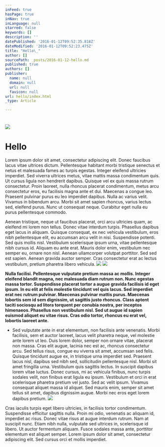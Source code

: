 ```yaml
---
inFeed: true
hasPage: true
inNav: true
inLanguage: null
starred: false
keywords: []
description: ''
datePublished: '2016-01-12T09:52:35.818Z'
dateModified: '2016-01-12T09:52:23.475Z'
title: "Hello\_"
author: []
sourcePath: _posts/2016-01-12-hello.md
published: true
authors: []
publisher:
  name: null
  domain: null
  url: null
  favicon: null
url: hello/index.html
_type: Article

---
```

# 

# ![](https://the-grid-user-content.s3-us-west-2.amazonaws.com/75e52dc2-53b6-4270-b3b9-8911ddccd725.jpg)

# Hello 

Lorem ipsum dolor sit amet, consectetur adipiscing elit. Donec faucibus lacus vitae ultrices dictum. Pellentesque habitant morbi tristique senectus et netus et malesuada fames ac turpis egestas. Integer eleifend ultricies imperdiet. Sed viverra ultrices metus, vitae mattis massa condimentum quis. Ut cursus ligula non hendrerit dapibus. Quisque vel ex quis massa rutrum consectetur. Proin laoreet, nulla rhoncus placerat condimentum, metus arcu consectetur eros, eu facilisis magna ante et dui. Maecenas a congue leo. Praesent pulvinar purus eu leo imperdiet dapibus. Nulla ac varius velit. Vivamus in bibendum arcu. Morbi sit amet sapien rhoncus, varius lectus sed, eleifend purus. Nunc ut consequat neque. Curabitur eget nulla eu purus pellentesque commodo.

Aenean tristique, neque ut faucibus placerat, orci arcu ultricies quam, ac eleifend mi lorem non tellus. Donec vitae interdum turpis. Phasellus dapibus eget lacus in aliquam. Quisque consequat, ex nec vehicula vestibulum, eros nibh pellentesque elit, eu accumsan arcu velit in nisi. Suspendisse potenti. Sed quis mollis nisl. Vestibulum scelerisque ipsum urna, vitae pellentesque nibh cursus id. Aliquam eu ante erat. Mauris dolor enim, vestibulum nec semper eu, ornare non nisl. Aenean ullamcorper volutpat porttitor. Sed sed est sapien. Aenean gravida auctor semper. Cras consectetur erat ac lectus vestibulum, pretium pharetra libero vehicula.
![](https://the-grid-user-content.s3-us-west-2.amazonaws.com/c09ac0a2-cad5-418e-bc81-62cef0d14b42.jpg)
![](https://s3-us-west-2.amazonaws.com/the-grid-img/p/be09205e2037d066187b194f4d557b2215d72a91.jpg)

**Nulla facilisi. Pellentesque vulputate pretium massa ac mollis. Integer eleifend blandit magna, nec malesuada diam rutrum non. Nunc egestas massa tortor. Suspendisse placerat tortor a augue gravida facilisis id eget ipsum. In eu elit at felis molestie tincidunt vel quis lacus. Sed imperdiet erat nec rutrum pulvinar. Maecenas pulvinar mattis purus. Maecenas lobortis sem id sem dignissim, ut sagittis justo rhoncus. Class aptent taciti sociosqu ad litora torquent per conubia nostra, per inceptos himenaeos. Phasellus non vestibulum nisl. Sed ut augue id sapien euismod aliquet eu vitae risus. Cras odio tortor, rhoncus eu erat vel, lobortis laoreet ante.**

* Sed vulputate ante in erat elementum, non facilisis ante venenatis. Morbi facilisis, sem et auctor laoreet, lacus velit pharetra neque, vel molestie ante lorem ut leo. Duis lorem dolor, semper non ornare vitae, placerat non massa. Cras elit augue, lacinia nec est ac, rhoncus consectetur arcu. Sed tellus risus, congue eu viverra sit amet, accumsan sed felis. Quisque tincidunt augue ex, in tristique urna imperdiet sed. Praesent lacus nisl, dapibus sed nibh sed, sollicitudin pellentesque nisl. Morbi sit amet fringilla urna. Vestibulum quis sagittis lectus. In suscipit dapibus lorem vitae luctus. Donec cursus, mi ac vehicula finibus, nunc turpis sodales velit, non finibus erat ligula eu ipsum. Vestibulum et orci in erat scelerisque pharetra pretium vel justo. Sed ac velit ipsum. Vivamus consequat aliquet massa id aliquet. Sed mauris enim, semper sit amet tellus sit amet, dapibus dignissim augue. Morbi nec eros eget lorem dapibus pretium.
![](https://the-grid-user-content.s3-us-west-2.amazonaws.com/18048081-2551-4ef4-ae0c-46b5b81a637d.jpg)

Cras iaculis turpis eget libero ultricies, in facilisis tortor condimentum. Suspendisse efficitur sagittis nulla. Proin mi odio, venenatis ac aliquam id, imperdiet ac risus. Donec vitae risus at augue interdum rutrum. Nam at suscipit nunc. Etiam nibh nulla, vulputate sed ultrices in, scelerisque id libero. Ut auctor fermentum aliquam. Fusce sodales massa ante, porttitor elementum est aliquet semper. Lorem ipsum dolor sit amet, consectetur adipiscing elit. Sed cursus orci et mollis imperdiet.